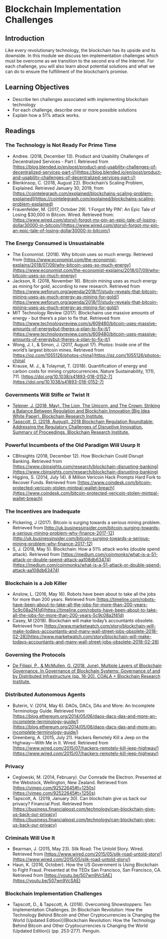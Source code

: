 # Blockchain Implementation Challenges

## Introduction
Like every revolutionary technology, the blockchain has its upside and its downside. In this module we discuss ten implementation challenges which must be overcome as we transition to the second era of the Internet. For each challenge, you will also learn about potential solutions and what we can do to ensure the fulfillment of the blockchain’s promise.

## Learning Objectives
* Describe ten challenges associated with implementing blockchain technology
* For each challenge, describe one or more possible solutions
* Explain how a 51% attack works.

## Readings
### The Technology is Not Ready For Prime Time
* Andree. (2018, December 13). Product and Usability Challenges of Decentralized Services - Part I. Retrieved from [https://blog.blended.io/en/post/product-and-usability-challenges-of-decentralized-services-part-i/](https://blog.blended.io/en/post/product-and-usability-challenges-of-decentralized-services-part-i/)
* Blenkinsop, C. (2018, August 22). Blockchain’s Scaling Problem, Explained. Retrieved January 30, 2019, from [https://cointelegraph.com/explained/blockchains-scaling-problem-explained](https://cointelegraph.com/explained/blockchains-scaling-problem-explained)
* Frauenfelder, M. (2017, October 29). ‘I Forgot My PIN’: An Epic Tale of Losing $30,000 in Bitcoin. Wired. Retrieved from: [https://www.wired.com/story/i-forgot-my-pin-an-epic-tale-of-losing-dollar30000-in-bitcoin/](https://www.wired.com/story/i-forgot-my-pin-an-epic-tale-of-losing-dollar30000-in-bitcoin/)

### The Energy Consumed is Unsustainable
* The Economist. (2018). Why bitcoin uses so much energy. Retrieved from [https://www.economist.com/the-economist-explains/2018/07/09/why-bitcoin-uses-so-much-energy](https://www.economist.com/the-economist-explains/2018/07/09/why-bitcoin-uses-so-much-energy)
* Jackson, R. (2018, November 16). Bitcoin mining uses as much energy as mining for gold, according to new research. Retrieved from [https://www.weforum.org/agenda/2018/11/study-reveals-that-bitcoin-mining-uses-as-much-energy-as-mining-for-gold/](https://www.weforum.org/agenda/2018/11/study-reveals-that-bitcoin-mining-uses-as-much-energy-as-mining-for-gold/)
* MIT Technology Review (2017). Blockchains use massive amounts of energy - but there’s a plan to fix that. Retrieved from [https://www.technologyreview.com/s/609480/bitcoin-uses-massive-amounts-of-energybut-theres-a-plan-to-fix-it/](https://www.technologyreview.com/s/609480/bitcoin-uses-massive-amounts-of-energybut-theres-a-plan-to-fix-it/)
* Wong, J. I., & Simon, J. (2017, August 17). Photos: Inside one of the world’s largest bitcoin mines. Retrieved from [https://qz.com/1055126/photos-china](https://qz.com/1055126/photos-china)
* Krause, M. J., & Tolaymat, T. (2018). Quantification of energy and carbon costs for mining cryptocurrencies. Nature Sustainability, 1(11), 711. [https://doi.org/10.1038/s41893-018-0152-7](https://doi.org/10.1038/s41893-018-0152-7)

### Governments Will Stifle or Twist It
* [Telpner, J. (2018, May). The Lion, The Unicorn, and The Crown: Striking a Balance Between Regulation and Blockchain Innovation (Big Idea White Paper). Blockchain Research Institute.](./files/Telpner_Regulation.pdf)
* [Tapscott, D. (2018, August). 2018 Blockchain Regulation Roundtable: Addressing the Regulatory Challenges of Disruptive Innovation. Summary of Proceedings. Blockchain Research Institute.](./files/2018_Blockchain_Regulation_Roundtable.pdf)

### Powerful Incumbents of the Old Paradigm Will Usurp It
* CBInsights (2018, December 12). How Blockchain Could Disrupt Banking. Retrieved from [https://www.cbinsights.com/research/blockchain-disrupting-banking](https://www.cbinsights.com/research/blockchain-disrupting-banking)
* Higgins, S. (2014, July 14). 8 Million Vericoin Hack Prompts Hard Fork to Recover Funds. Retrieved from [https://www.coindesk.com/bitcoin-protected-vericoin-stolen-mintpal-wallet-breach](https://www.coindesk.com/bitcoin-protected-vericoin-stolen-mintpal-wallet-breach)

### The Incentives are Inadequate
* Pickering, J (2017). Bitcoin is surging towards a serious mining problem. Retrieved from [http://uk.businessinsider.com/bitcoin-surging-towards-a-serious-mining-problem-why-finance-2017-12](http://uk.businessinsider.com/bitcoin-surging-towards-a-serious-mining-problem-why-finance-2017-12)
* S, J. (2018, May 5). Blockchain: How a 51% attack works (double spend attack). Retrieved from [https://medium.com/coinmonks/what-is-a-51-attack-or-double-spend-attack-aa108db63474](https://medium.com/coinmonks/what-is-a-51-attack-or-double-spend-attack-aa108db63474)

### Blockchain is a Job Killer
* Anslow, L. (2016, May 16). Robots have been about to take all the jobs for more than 200 years. Retrieved from [https://timeline.com/robots-have-been-about-to-take-all-the-jobs-for-more-than-200-years-5c9c08a2f41d](https://timeline.com/robots-have-been-about-to-take-all-the-jobs-for-more-than-200-years-5c9c08a2f41d)
* Casey, M (2018). Blockchain will make today’s accountants obsolete. Retrieved from [https://www.marketwatch.com/story/blockchain-will-make-todays-accountants-and-many-wall-street-jobs-obsolete-2018-02-28](https://www.marketwatch.com/story/blockchain-will-make-todays-accountants-and-many-wall-street-jobs-obsolete-2018-02-28)

### Governing the Protocols
* [De Filippi, P., & McMullen, G. (2018, June). Multiple Layers of Blockchain Governance. In Governance of Blockchain Systems: Governance of and by Distributed Infrastructure (pp. 16-20). COALA + Blockchain Research Institute.](./files/Governance-Blockchain-Research_Institute.pdf)

### Distributed Autonomous Agents
* Buterin, V. (2014, May 6). DAOs, DACs, DAs and More: An Incomplete Terminology Guide. Retrieved from [https://blog.ethereum.org/2014/05/06/daos-dacs-das-and-more-an-incomplete-terminology-guide/](https://blog.ethereum.org/2014/05/06/daos-dacs-das-and-more-an-incomplete-terminology-guide/)
* Greenberg, A. (2015, July 21). Hackers Remotely Kill a Jeep on the Highway—With Me in It. Wired. Retrieved from [https://www.wired.com/2015/07/hackers-remotely-kill-jeep-highway/](https://www.wired.com/2015/07/hackers-remotely-kill-jeep-highway/)

### Privacy
* Ceglowski, M. (2014, February). Our Comrade the Electron. Presented at the Webstock, Wellington, New Zealand. Retrieved from [https://vimeo.com/92522645#t=1250s](https://vimeo.com/92522645#t=1250s)
* Tapscott, A. (2019, January 30). Can blockchain give us back our privacy? Financial Post. Retrieved from [https://business.financialpost.com/technology/can-blockchain-give-us-back-our-privacy](https://business.financialpost.com/technology/can-blockchain-give-us-back-our-privacy)

### Criminals Will Use It
* Bearman, J. (2015, May 23). Silk Road: The Untold Story. Wired. Retrieved from [https://www.wired.com/2015/05/silk-road-untold-story/](https://www.wired.com/2015/05/silk-road-untold-story/)
* Haun, K. (2016, October). How the US Government is Using Blockchain to Fight Fraud. Presented at the TEDx San Francisco, San Francisco, CA. Retrieved from [https://youtu.be/507wn9VcSAE](https://youtu.be/507wn9VcSAE)

### Blockchain Implementation Challenges
* Tapscott, D., & Tapscott, A. (2018). Overcoming Showstoppers: Ten Implementation Challenges. [In Blockchain Revolution: How the Technology Behind Bitcoin and Other Cryptocurrencies is Changing the World (Updated Edition)](Blockchain Revolution: How the Technology Behind Bitcoin and Other Cryptocurrencies is Changing the World (Updated Edition)) (pp. 253-277). Penguin.
